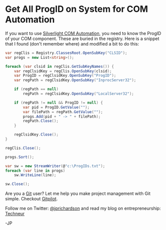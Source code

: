 <!--
author: JP Richardson
publish: Mon Nov 08 2010 16:48:07 GMT-0600 (CST)
status: publish
type: post
link: https://procbits.wordpress.com/2010/11/08/get-all-progid-on-system-for-com-automation/
tags: C#, Silverlight
slug: 2010/11/08/get-all-progid-on-system-for-com-automation
-->

Get All ProgID on System for COM Automation
===========================================

If you want to use [Silverlight COM
Automation](http://procbits.com/2010/10/28/silverlight-4-and-comactivex-integration/),
you need to know the ProgID of your COM component. These are buried in
the registry. Here is a snippet that I found (don't remember where) and
modified a bit to do this:

```csharp
var regClis = Registry.ClassesRoot.OpenSubKey("CLSID");
var progs = new List<string>();

foreach (var clsid in regClis.GetSubKeyNames()) {
    var regClsidKey = regClis.OpenSubKey(clsid);
    var ProgID = regClsidKey.OpenSubKey("ProgID");
    var regPath = regClsidKey.OpenSubKey("InprocServer32");

    if (regPath == null)
        regPath = regClsidKey.OpenSubKey("LocalServer32");

    if (regPath != null && ProgID != null) {
        var pid = ProgID.GetValue("");
        var filePath = regPath.GetValue("");
        progs.Add(pid + " -> " + filePath);
        regPath.Close();
    }

    regClsidKey.Close();
}

regClis.Close();

progs.Sort();

var sw = new StreamWriter(@"c:\ProgIDs.txt");
foreach (var line in progs)
    sw.WriteLine(line);

sw.Close();
```

Are you a [Git](http://gitpilot.com) user? Let me help you make project
management with Git simple. Checkout [Gitpilot](http://gitpilot.com).

Follow me on Twitter: [@jprichardson](http://twitter.com/jprichardson)
and read my blog on entrepreneurship: [Techneur](http://techneur.com)

-JP
